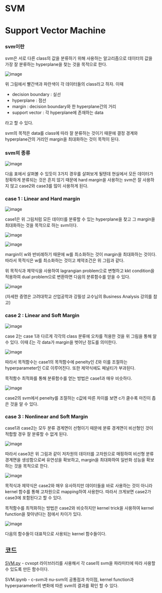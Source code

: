 # SVM

# Support Vector Machine

### svm이란

svm은 서로 다른 class의 값을 분류하기 위해 사용하는 알고리즘으로 데이터의 값을 가장 잘 분류하는 hyperplane을 찾는 것을 목적으로 한다.

![image](https://user-images.githubusercontent.com/79893946/197450826-110fb8fc-b64e-4490-926b-97b0c04fd089.png)

위 그림에서 빨간색과 파란색이 각 데이터들의 class라고 하자. 이때

- decision boundary : 실선
- hyperplane : 점선
- margin : decision boundary와 한 hyperplane간의 거리
- support vector : 각 hyperplane에 존재하는 data

라고 할 수 있다.

svm의 목적은 data를 class에 따라 잘 분류하는 것이기 때문에 결정 경계와 hyperplane간의 거리인 margin을 최대화하는 것이 목적이 된다. 

### svm의 종류

![image](https://user-images.githubusercontent.com/79893946/197450878-2968456d-75d5-42a9-8b95-f2a3f232a53a.png)

다음 표에서 살펴볼 수 있듯이 3가지 경우를 살펴보게 될텐데 현실에서 모든 데이터가 정확하게 분류되는 것은 흔치 않기 때문에 hard margin을 사용하는 svm은 잘 사용하지 않고 case2와 case3를 많이 사용하게 된다. 

### case 1 : Linear and Hard margin

![image](https://user-images.githubusercontent.com/79893946/197450826-110fb8fc-b64e-4490-926b-97b0c04fd089.png)

case1은 위 그림처럼 모든 데이터를 분류할 수 있는 hyperplane을 찾고 그 margin을 최대화하는 것을 목적으로 하는 svm이다.

![image](https://user-images.githubusercontent.com/79893946/197450920-9a89382f-af05-4ba3-9aed-f393a5a12ea3.png)

 

![image](https://user-images.githubusercontent.com/79893946/197450941-f10e16ae-ee14-4c08-b9a4-066ed48f85b8.png)

margin이 w와 반비례하기 때문에  w를 최소화하는 것이 margin을 최대화하는 것이다. 따라서 목적식은 w를 최소화하는 것이고 제약조건은 위 그림과 같다.

위 목적식과 제약식을 사용하여 lagrangian problem으로 변형하고 kkt condition을 적용하여 dual problem으로 변환하면 다음의 분류함수를 얻을 수 있다.

![image](https://user-images.githubusercontent.com/79893946/197450964-fe0e8828-32c3-4293-8cea-1ad6d676af01.png)

(자세한 증명은 고려대학교 산업공학과 강필성 교수님의 Business Analysis 강의를 참고)

### case 2 : Linear and Soft Margin

![image](https://user-images.githubusercontent.com/79893946/197450983-bf2898e0-20a4-405f-b2af-d860609708ab.png)

case 2는 case 1과 다르게 각각의 class 분류에 오차를 적용한 것을 위 그림을 통해 알 수 있다. 이때 $\xi$는 각 data가 margin을 벗어난 정도를 의미한다. 

![image](https://user-images.githubusercontent.com/79893946/197451007-9bd5d612-b309-458e-97e8-aeecbb2e31d7.png)

따라서 목적함수는 case1의 목적함수에 penelty인  $\xi$와 이를 조절하는 hyperparameter인 C로 이루어진다. 또한 제약식에도 페널티가 부과된다.

목적함수 최적화를 통해 분류함수를 얻는 방법은 case1과 매우 비슷하다. 

![image](https://user-images.githubusercontent.com/79893946/197451036-0fa40aa4-034f-4621-acc2-d72a49fbf298.png)

case2의 svm에서 penelty를 조절하는 c값에 따른 차이를 보면 c가 클수록 마진이 좁은 것을 알 수 있다.

### case 3 : Nonlinear and Soft Margin

case1과 case2는 모두 분류 경계면이 선형이기 때문에 분류 경계면이 비선형인 것이 적합할 경우 잘 분류할 수 없게 된다. 

![image](https://user-images.githubusercontent.com/79893946/197451063-252f4819-57e5-43b6-9bb1-e92913a0fe0f.png)

따라서 case3은 위 그림과 같이 저차원의 데이터를 고차원으로 매핑하여 비선형 분류 경계면을 생성함으로써 유연성을 확보하고, margin을 최대화하여 일반화 성능을 확보하는 것을 목적으로 한다.

![image](https://user-images.githubusercontent.com/79893946/197451096-d5103cb8-d0bd-40d9-bfc7-3b4ffd7de318.png)

목적식과 제약식은 case2와 매우 유사하지만 데이터들을 바로 사용하는 것이 아니라 kernel 함수를 통해 고차원으로 mapping하여 사용한다. 따라서 크게보면 case2가 case3에 포함된다고 할 수 있다.

목적함수를 최적화하는 방법은 case2와 비슷하지만 kernel trick을 사용하여 kernel function을 찾아낸다는 점에서 차이가 있다. 

![image](https://user-images.githubusercontent.com/79893946/197451115-1ea088d5-fe4a-4a3f-bbaf-f2e7b3c60b1a.png)

다음의 함수들이 대표적으로 사용되는 kernel 함수들이다. 

## 코드

[SVM.py](http://SVM.py) - cvxopt 라이브러리를 사용해서 각 case의 svm을 파라미터에 따라 사용할 수 있도록 만든 함수이다. 

SVM.ipynb - c-svm과 nu-svm의 공통점과 차이점, kernel function과 hyperparameter의 변화에 따른 svm의 결과를 확인 할 수 있다.
